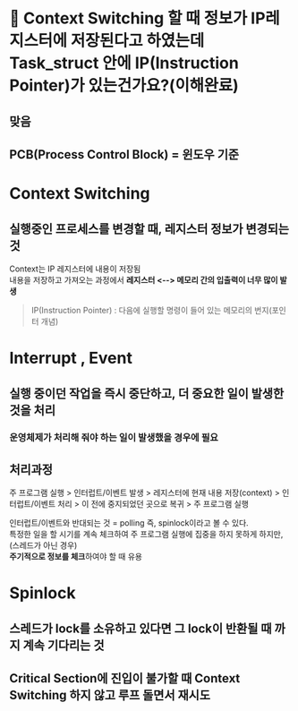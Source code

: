 # 🤔 Context Switching 할 때 정보가 IP레지스터에 저장된다고 하였는데 Task_struct 안에 IP(Instruction Pointer)가 있는건가요?(이해완료)

## 맞음

## PCB(Process Control Block) = 윈도우 기준

# Context Switching

## 실행중인 프로세스를 변경할 때, 레지스터 정보가 변경되는 것

Context는 IP 레지스터에 내용이 저장됨 <br>
내용을 저장하고 가져오는 과정에서 **레지스터 <--> 메모리 간의 입출력이 너무 많이 발생**

> IP(Instruction Pointer) : 다음에 실행할 명령이 들어 있는 메모리의 번지(포인터 개념)

# Interrupt , Event

## 실행 중이던 작업을 즉시 중단하고, 더 중요한 일이 발생한 것을 처리

### 운영체제가 처리해 줘야 하는 일이 발생했을 경우에 필요

## 처리과정

주 프로그램 실행 > 인터럽트/이벤트 발생 > 레지스터에 현재 내용 저장(context) > 인터럽트/이벤트 처리 > 이 전에 중지되었던 곳으로 복귀 > 주 프로그램 실행

인터럽트/이벤트와 반대되는 것 = polling 즉, spinlock이라고 볼 수 있다. <br>
특정한 일을 할 시기를 계속 체크하여 주 프로그램 실행에 집중을 하지 못하게 하지만, (스레드가 아닌 경우)<br> **주기적으로 정보를 체크**하여야 할 때 유용

# Spinlock

## 스레드가 lock를 소유하고 있다면 그 lock이 반환될 때 까지 계속 기다리는 것

## Critical Section에 진입이 불가할 때 Context Switching 하지 않고 루프 돌면서 재시도
